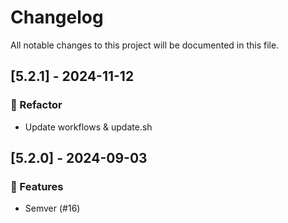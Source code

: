 # Changelog

All notable changes to this project will be documented in this file.

## [5.2.1] - 2024-11-12

### 🚜 Refactor

- Update workflows & update.sh

## [5.2.0] - 2024-09-03

### 🚀 Features

- Semver (#16)

<!-- generated by git-cliff -->
